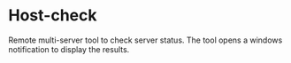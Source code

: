 # Host-check
Remote multi-server tool to check server status. The tool opens a windows notification to display the results.
